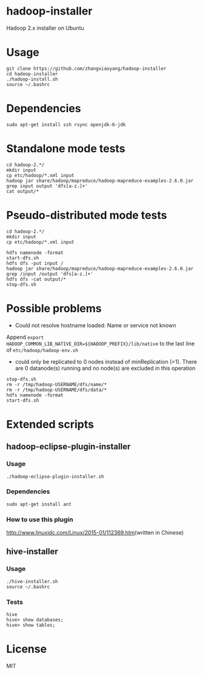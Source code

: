 hadoop-installer
===

Hadoop 2.x installer on Ubuntu

Usage
===

```
git clone https://github.com/zhangxiaoyang/hadoop-installer
cd hadoop-installer
./hadoop-install.sh
source ~/.bashrc
```

Dependencies
===

```
sudo apt-get install ssh rsync openjdk-6-jdk
```

Standalone mode tests
===

```
cd hadoop-2.*/
mkdir input
cp etc/hadoop/*.xml input
hadoop jar share/hadoop/mapreduce/hadoop-mapreduce-examples-2.6.0.jar grep input output 'dfs[a-z.]+'
cat output/*
```

Pseudo-distributed mode tests
===

```
cd hadoop-2.*/
mkdir input
cp etc/hadoop/*.xml input

hdfs namenode -format
start-dfs.sh
hdfs dfs -put input /
hadoop jar share/hadoop/mapreduce/hadoop-mapreduce-examples-2.6.0.jar grep /input /output 'dfs[a-z.]+'
hdfs dfs -cat output/*
stop-dfs.sh
```

Possible problems 
===

- Could not resolve hostname loaded: Name or service not known

Append `export HADOOP_COMMON_LIB_NATIVE_DIR=${HADOOP_PREFIX}/lib/native` to the last line of `etc/hadoop/hadoop-env.sh`

- could only be replicated to 0 nodes instead of minReplication (=1).  There are 0 datanode(s) running and no node(s) are excluded in this operation

```
stop-dfs.sh
rm -r /tmp/hadoop-USERNAME/dfs/name/*
rm -r /tmp/hadoop-USERNAME/dfs/data/*
hdfs namenode -format
start-dfs.sh
```

Extended scripts
===

hadoop-eclipse-plugin-installer
---

### Usage

```
./hadoop-eclipse-plugin-installer.sh
```

### Dependencies

```
sudo apt-get install ant
```

### How to use this plugin

<http://www.linuxidc.com/Linux/2015-01/112369.htm>(written in Chinese)

hive-installer
---

### Usage

```
./hive-installer.sh
source ~/.bashrc
```

### Tests

```
hive
hive> show databases;
hive> show tables;
```

License
===

MIT

